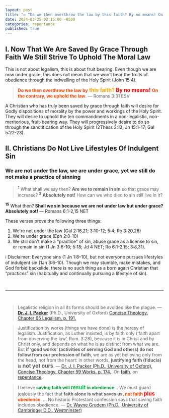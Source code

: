 ```yaml
---
layout: post
title: "⚖️ “Do we then overthrow the law by this faith? By no means! On the contrary, we uphold the law.” — The Apostle Paul" 
date: 2024-03-25 02:15:00 -0500
categories: repentance
published: true
---
```


<!-- “” — -->

<!-- 🪽 -->

## I. Now That We Are Saved By Grace Through Faith We Still Strive To Uphold The Moral Law

This is not about legalism, this is about fruit bearing. Even though we are now under grace, this does not mean that we won't bear the fruits of obedience through the indwelling of the Holy Spirit (John 15:4).

> <span style="font-weight:bold;color:OrangeRed;">Do we then overthrow the law by</span> <span style="font-weight:bold;font-size:1.2em;color:Orange;">this faith?</span> <span style="font-weight:bold;font-size:1.2em;color:Red;">By no means!</span> <span style="font-weight:bold;color:OrangeRed;">On the contrary, we uphold the law</span>. &mdash; Romans 3:31 ESV

A Christian who has truly been saved by grace through faith will desire for Godly dispositions of morality by the power and workings of the Holy Spirit. They will desire to uphold the ten commandments in a non-legalistic, non-meritorious, fruit-bearing way. They will progressively desire to do so through the sanctification of the Holy Spirit (2Thess 2:13; Jn 15:1-17; Gal 5:22-23).

## II. Christians Do Not Live Lifestyles Of Indulgent Sin

### We are not under the law, we are under grace, yet we still do not make a practice of sinning

> <sup style="font-weight:bold;">1</sup> What shall we say then? **Are we to remain in sin** so that grace may increase? <sup style="font-weight:bold;">2</sup> **Absolutely not!** How can we who died to sin still live in it? 
>
<sup style="font-weight:bold;">15</sup> What then? **Shall we sin because we are not under law but under grace? Absolutely not!** &mdash; Romans 6:1-2,15 NET

These verses prove the following three things:
1. We're not under the law (Gal 2:16,21; 3:10-12; 5:4; Ro 3:20,28)
2. We're under grace (Eph 2:8-10)
3. We still don't make a "practice" of sin, abuse grace as a license to sin, or remain in sin (1 Jn 3:6-10; 5:18; Jd 4 NET; Ro 6:1-2,15; 3:8,31).

ℹ️ Disclaimer: Everyone sins (1 Jn 1:8–10), but not everyone pursues lifestyles of indulgent sin (1Jn 3:6-10). Though we may stumble, make mistakes, and God forbid backslide, there is no such thing as a born again Christian that &ldquo;*practices*&rdquo; sin (habitually and continually pursuing a lifestyle of sin).

<br>

---

<br>

> Legalistic religion in all its forms should be avoided like the plague. &mdash; [**Dr. J. I. Packer**](https://youtu.be/gExLXpPJDd8) (Ph.D., University of Oxford) [Concise Theology. Chapter 65 Legalism. p. 191.](https://amzn.to/40RYx1A)

> Justification by works (things we have done) is the heresy of legalism. Justification, as Luther insisted, is by faith only (‘faith apart from observing the law’, Rom. 3:28), because it is in Christ and by Christ only, and depends on what he is as distinct from what we are. But **if ‘good works’ (activities of serving God and others) do not follow from our profession of faith**, we are as yet believing only from the head, not from the heart: in other words, **justifying faith (fiducia) is <span style="font-size:1.2em;">not yet ours</span>**. &mdash; [Dr. J. I. Packer (Ph.D., University of Oxford), Concise Theology. Chapter 59 Works. p. 174.](https://youtu.be/jOFsFgUUdZo). On [faith](https://youtu.be/jOFsFgUUdZo), on [repentance](https://youtu.be/gExLXpPJDd8).

> I believe <span style="font-weight:bold;color:#009933;">saving faith will <span style="font-size:1.2em;color:#00cc44;">result</span> in obedience</span>... We must guard jealously the fact that <span style="font-weight:bold;">faith alone is what saves us, <span style="color:OrangeRed">not faith <span style="font-size:1.2em;color:Red">plus</span> obedience</span></span>. ... No historic Protestant confession says that saving faith includes obedience. &mdash; [Dr. Wayne Grudem (Ph.D., University of Cambridge; D.D., Westminster)](https://youtu.be/s9e3Y2SMXag)

<script>
    var refTagger = {
        settings: {
            bibleVersion: 'NLT'
        }
    }; 

    (function(d, t) {
        var n=d.querySelector('[nonce]');
        refTagger.settings.nonce = n && (n.nonce||n.getAttribute('nonce'));
        var g = d.createElement(t), s = d.getElementsByTagName(t)[0];
        g.src = 'https://api.reftagger.com/v2/RefTagger.js';
        g.nonce = refTagger.settings.nonce;
        s.parentNode.insertBefore(g, s);
    }(document, 'script'));
</script>